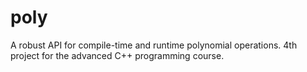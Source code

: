 # poly
A robust API for compile-time and runtime polynomial operations. 4th project for the advanced C++ programming course.
